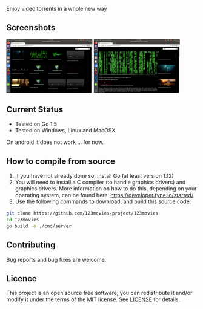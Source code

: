 Enjoy video torrents in a whole new way

## Screenshots

<p float="left">
<img src="https://github.com/123movies-project/123movies/blob/master/pic1.png" width="45%">
<img src="https://github.com/123movies-project/123movies/blob/master/pic2.png" width="45%">
</p>


## Current Status
+ Tested on Go 1.5
+ Tested on Windows, Linux and MacOSX

On android it does not work ... for now. 

## How to compile from source
1. If you have not already done so, install Go (at least version 1.12)
2. You will need to install a C compiler (to handle graphics drivers) and graphics drivers. More information on how to do this, depending on your operating system, can be found here:
https://developer.fyne.io/started/
3. Use the following commands to download, and build this source code: 
```bash
git clone https://github.com/123movies-project/123movies
cd 123movies
go build -o ./cmd/server
```

## Contributing
Bug reports and bug fixes are welcome.

## Licence
This project is an open source free software; you can redistribute it and/or modify it under the terms of the MIT license.
See [LICENSE](https://github.com/wetorrent/wetorrent/blob/main/LICENSE) for details. 
